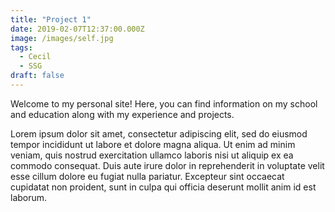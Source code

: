 ```yaml
---
title: "Project 1"
date: 2019-02-07T12:37:00.000Z
image: /images/self.jpg
tags:
  - Cecil
  - SSG
draft: false
---
```

Welcome to my personal site! Here, you can find information on my school and
education along with my experience and projects.
<!-- excerpt -->
Lorem ipsum dolor sit amet, consectetur adipiscing elit, sed do eiusmod tempor incididunt ut labore et dolore magna aliqua. Ut enim ad minim veniam, quis nostrud exercitation ullamco laboris nisi ut aliquip ex ea commodo consequat. Duis aute irure dolor in reprehenderit in voluptate velit esse cillum dolore eu fugiat nulla pariatur. Excepteur sint occaecat cupidatat non proident, sunt in culpa qui officia deserunt mollit anim id est laborum.
